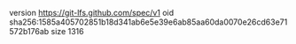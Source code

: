version https://git-lfs.github.com/spec/v1
oid sha256:1585a405702851b18d341ab6e5e39e6ab85aa60da0070e26cd63e71572b176ab
size 1316
